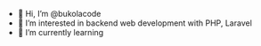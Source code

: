 - 👋 Hi, I’m @bukolacode
- 👀 I’m interested in backend web development with PHP, Laravel
- 🌱 I’m currently learning
<!-- - 💞️ I’m looking to collaborate on ... -->
<!-- - 📫 How to reach me ... -->

<!---
bukolacode/bukolacode is a ✨ special ✨ repository because its `README.md` (this file) appears on your GitHub profile.
You can click the Preview link to take a look at your changes.
--->
